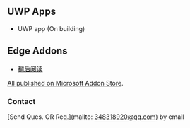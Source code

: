 ## UWP Apps

* UWP app (On building)


## Edge Addons

* [稍后阅读](edgeAddon-UrlList.md)

[All published on Microsoft Addon Store](https://microsoftedge.microsoft.com/addons/search?developer=%E5%BE%AE%E6%B6%A6%E8%BD%AF%E4%BB%B6).


### Contact

[Send Ques. OR Req.](mailto: 348318920@qq.com) by email


